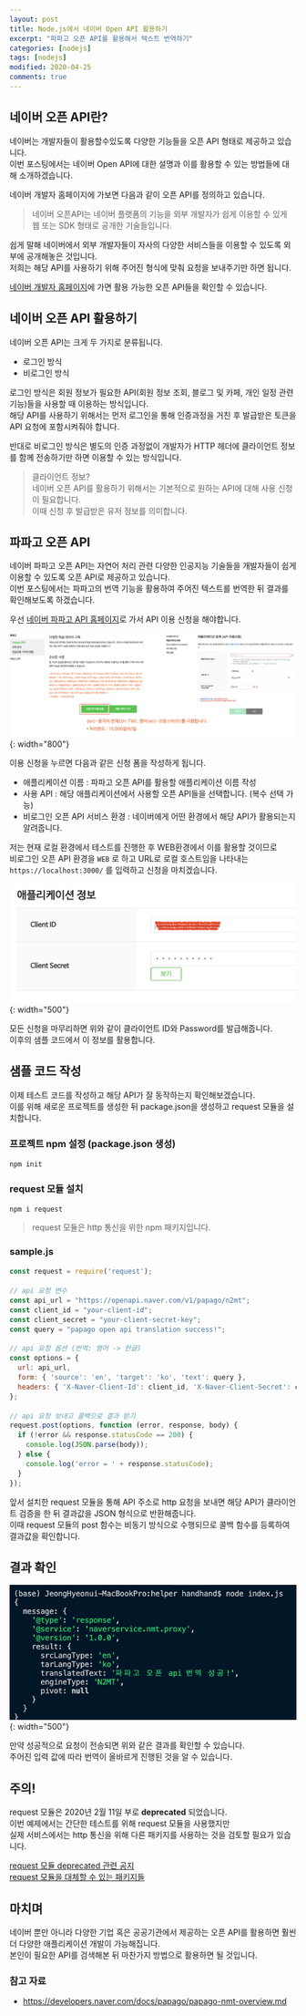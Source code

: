 ```yaml
---
layout: post
title: Node.js에서 네이버 Open API 활용하기
excerpt: "파파고 오픈 API를 활용해서 텍스트 번역하기"
categories: [nodejs]
tags: [nodejs]
modified: 2020-04-25
comments: true
---
```



## 네이버 오픈 API란?
네이버는 개발자들이 활용할수있도록 다양한 기능들을 오픈 API 형태로 제공하고 있습니다. <br>
이번 포스팅에서는 네이버 Open API에 대한 설명과 이를 활용할 수 있는 방법들에 대해 소개하겠습니다. <br>

네이버 개발자 홈페이지에 가보면 다음과 같이 오픈 API를 정의하고 있습니다. <br>

> 네이버 오픈API는 네이버 플랫폼의 기능을 외부 개발자가 쉽게 이용할 수 있게 웹 또는 SDK 형태로 공개한 기술들입니다.

쉽게 말해 네이버에서 외부 개발자들이 자사의 다양한 서비스들을 이용할 수 있도록 외부에 공개해놓은 것입니다. <br>
저희는 해당 API를 사용하기 위해 주어진 형식에 맞춰 요청을 보내주기만 하면 됩니다. <br>

[네이버 개발자 홈페이지](https://developers.naver.com/docs/common/openapiguide/)에 가면 활용 가능한 오픈 API들을 확인할 수 있습니다. <br>

## 네이버 오픈 API 활용하기
네이버 오픈 API는 크게 두 가지로 분류됩니다.

* 로그인 방식
* 비로그인 방식

로그인 방식은 회원 정보가 필요한 API(회원 정보 조회, 블로그 및 카페, 개인 일정 관련 기능)들을 사용할 때 이용하는 방식입니다. <br>
해당 API를 사용하기 위해서는 먼저 로그인을 통해 인증과정을 거친 후 발급받은 토큰을 API 요청에 포함시켜줘야 합니다. <br>

반대로 비로그인 방식은 별도의 인증 과정없이 개발자가 HTTP 헤더에 클라이언트 정보를 함께 전송하기만 하면 이용할 수 있는 방식입니다.

> 클라이언트 정보? <br>
> 네이버 오픈 API를 활용하기 위해서는 기본적으로 원하는 API에 대해 사용 신청이 필요합니다. <br>
> 이때 신청 후 발급받은 유저 정보를 의미합니다.


## 파파고 오픈 API 
네이버 파파고 오픈 API는 자연어 처리 관련 다양한 인공지능 기술들을 개발자들이 쉽게 이용할 수 있도록 오픈 API로 제공하고 있습니다. <br>
이번 포스팅에서는 파파고의 번역 기능을 활용하여 주어진 텍스트를 번역한 뒤 결과를 확인해보도록 하겠습니다. <br>

우선 [네이버 파파고 API 홈페이지](https://developers.naver.com/products/nmt/)로 가서 API 이용 신청을 해야합니다. <br>


![첫화면](/img/nodejs-openapi/first.png){: width="800"}  


이용 신청을 누르면 다음과 같은 신청 폼을 작성하게 됩니다.

* 애플리케이션 이름 : 파파고 오픈 API를 활용할 애플리케이션 이름 작성
* 사용 API : 해당 애플리케이션에서 사용할 오픈 API들을 선택합니다. (복수 선택 가능)
* 비로그인 오픈 API 서비스 환경 : 네이버에게 어떤 환경에서 해당 API가 활용되는지 알려줍니다. 

저는 현재 로컬 환경에서 테스트를 진행한 후 WEB환경에서 이를 활용할 것이므로 <br> 
비로그인 오픈 API 환경을 `WEB` 로 하고 URL로 로컬 호스트임을 나타내는 `https://localhost:3000/` 를 입력하고 신청을 마치겠습니다.

![클라이언트](/img/nodejs-openapi/info.png){: width="500"}

모든 신청을 마무리하면 위와 같이 클라이언트 ID와 Password를 발급해줍니다. <br> 
이후의 샘플 코드에서 이 정보를 활용합니다.


## 샘플 코드 작성
이제 테스트 코드를 작성하고 해당 API가 잘 동작하는지 확인해보겠습니다. <br>
이를 위해 새로운 프로젝트를 생성한 뒤 package.json을 생성하고 request 모듈을 설치합니다. <br>

### 프로젝트 npm 설정 (package.json 생성)
~~~ shell
npm init
~~~

### request 모듈 설치
~~~ shell
npm i request
~~~

> request 모듈은 http 통신을 위한 npm 패키지입니다.

### sample.js
~~~ javascript
const request = require('request');

// api 요청 변수
const api_url = "https://openapi.naver.com/v1/papago/n2mt";
const client_id = "your-client-id";
const client_secret = "your-client-secret-key";
const query = "papago open api translation success!";

// api 요청 옵션 (번역: 영어 -> 한글)
const options = {
  url: api_url,
  form: { 'source': 'en', 'target': 'ko', 'text': query },
  headers: { 'X-Naver-Client-Id': client_id, 'X-Naver-Client-Secret': client_secret }
};

// api 요청 보내고 콜백으로 결과 받기
request.post(options, function (error, response, body) {
  if (!error && response.statusCode == 200) {
    console.log(JSON.parse(body));
  } else {
    console.log('error = ' + response.statusCode);
  }
});
~~~

앞서 설치한 request 모듈을 통해 API 주소로 http 요청을 보내면 해당 API가 클라이언트 검증을 한 뒤 결과값을 JSON 형식으로 반환해줍니다. <br>
이때 request 모듈의 post 함수는 비동기 방식으로 수행되므로 콜백 함수를 등록하여 결과값을 확인합니다. <br>

## 결과 확인
![결과사진](/img/nodejs-openapi/result.png){: width="500"}

만약 성공적으로 요청이 전송되면 위와 같은 결과를 확인할 수 있습니다. <br>
주어진 입력 값에 따라 번역이 올바르게 진행된 것을 알 수 있습니다.

## 주의!

request 모듈은 2020년 2월 11일 부로 <b>deprecated</b> 되었습니다. <br>
이번 예제에서는 간단한 테스트를 위해 request 모듈을 사용했지만 <br>
실제 서비스에서는 http 통신을 위해 다른 패키지를 사용하는 것을 검토할 필요가 있습니다. <br>


[request 모듈 deprecated 관련 공지](https://www.npmjs.com/package/request) <br>
[request 모듈을 대체할 수 있는 패키지들](https://github.com/request/request/issues/3143)

## 마치며
네이버 뿐만 아니라 다양한 기업 혹은 공공기관에서 제공하는 오픈 API를 활용하면 훨씬 더 다양한 애플리케이션 개발이 가능해집니다. <br>
본인이 필요한 API를 검색해본 뒤 마찬가지 방법으로 활용하면 될 것입니다.


### 참고 자료
* https://developers.naver.com/docs/papago/papago-nmt-overview.md